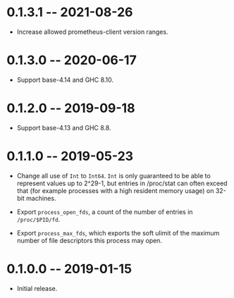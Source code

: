 # 0.1.3.1 -- 2021-08-26

* Increase allowed prometheus-client version ranges.

# 0.1.3.0 -- 2020-06-17

* Support base-4.14 and GHC 8.10.

# 0.1.2.0 -- 2019-09-18

* Support base-4.13 and GHC 8.8.

# 0.1.1.0 -- 2019-05-23

* Change all use of `Int` to `Int64`. `Int` is only guaranteed to be able to
  represent values up to 2^29-1, but entries in /proc/stat can often exceed that
  (for example processes with a high resident memory usage) on 32-bit machines.

* Export `process_open_fds`, a count of the number of entries in
  `/proc/$PID/fd`.

* Export `process_max_fds`, which exports the soft ulimit of the maximum number
  of file descriptors this process may open.

# 0.1.0.0 -- 2019-01-15

* Initial release.
